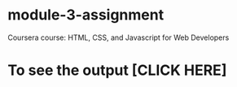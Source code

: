 # module-3-assignment
Coursera course: HTML, CSS, and Javascript for Web Developers
# To see the output [CLICK HERE]
